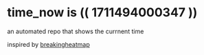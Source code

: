 # time_now is (( 1711494000347 ))

an automated repo that shows the currnent time

inspired by [breakingheatmap](https://github.com/breakingheatmap/breakingheatmap)